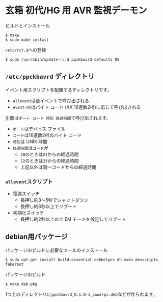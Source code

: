 # 玄箱 初代/HG 用 AVR 監視デーモン

ビルドとインストール

```
$ make
$ sudo make install
```

<code>/etc/rc?.d</code>への登録

```
$ sudo /usr/sbin/update-rc.d ppckbavrd defaults 95
```

## <code>/etc/ppckbavrd</code> ディレクトリ

イベント用スクリプトを配置するディレクトリです。

- <code>allevent</code>は全イベントで呼び出される
- <code>event-XX</code>はバイト コード (XX:16進数2桁)に応じて呼び出される

引数は<code>ポート コード 時刻 経過時間</code>で呼び出されます。

- <code>ポート</code>はデバイス ファイル
- <code>コード</code>は16進数2桁のバイト コード
- <code>時刻</code>は UNIX 時間
- <code>経過時間</code>は<code>コード</code>が
  - <code>20</code>のときは<code>21</code>からの経過時間
  - <code>22</code>のときは<code>23</code>からの経過時間
  - 上記以外は同一コードからの経過時間

### <code>allevent</code>スクリプト

- 電源スイッチ
  - 長押し約3〜5秒でシャットダウン
  - 長押し約6秒以上でリブート
- 初期化スイッチ
  - 長押し約2秒以上ので EM モードを設定してリブート

## debian用パッケージ

パッケージのビルドに必要なツールのインストール

```
$ sudo apt-get install build-essential debhelper dh-make devscripts fakeroot
```

パッケージのビルド

```
$ make deb-pkg
```

1つ上のディレクトリに<code>ppckbavrd\_0.1.0-1\_powerpc.deb</code>などが作られます。
